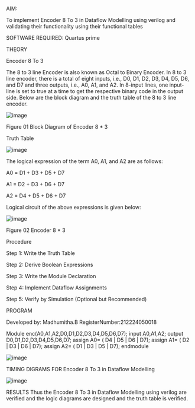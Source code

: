 AIM:

To implement Encoder 8 To 3 in Dataflow Modelling using verilog and validating their functionality using their functional tables

SOFTWARE REQUIRED: Quartus prime

THEORY

Encoder 8 To 3

The 8 to 3 line Encoder is also known as Octal to Binary Encoder. In 8 to 3 line encoder, there is a total of eight inputs, i.e., D0, D1, D2, D3, D4, D5, D6, and D7 and three outputs, i.e., A0, A1, and A2. In 8-input lines, one input-line is set to true at a time to get the respective binary code in the output side. Below are the block diagram and the truth table of the 8 to 3 line encoder.

![image](https://github.com/user-attachments/assets/8c78ee0d-6e50-4e0f-b71b-9dad5f69156b)


Figure 01 Block Diagram of Encoder 8 * 3

Truth Table

![image](https://github.com/user-attachments/assets/23234a6f-5f44-4fc3-b8e7-67b20be59e4e)



The logical expression of the term A0, A1, and A2 are as follows:

A0 = D1 + D3 + D5 + D7

A1 = D2 + D3 + D6 + D7

A2 = D4 + D5 + D6 + D7

Logical circuit of the above expressions is given below:

![image](https://github.com/user-attachments/assets/c2c83ad0-48ef-4fa6-9e91-293e47aed82e)


Figure 02 Encoder 8 * 3

Procedure

Step 1: Write the Truth Table

Step 2: Derive Boolean Expressions

Step 3: Write the Module Declaration

Step 4: Implement Dataflow Assignments

Step 5: Verify by Simulation (Optional but Recommended)

PROGRAM

Developed by: Madhumitha.B RegisterNumber:212224050018

Module enc(A0,A1,A2,D0,D1,D2,D3,D4,D5,D6,D7);
input A0,A1,A2;
output D0,D1,D2,D3,D4,D5,D6,D7;
assign A0= ( D4 | D5 | D6 | D7);
assign A1= ( D2 | D3 | D6 | D7);
assign A2= ( D1 | D3 | D5 | D7);
endmodule

![image](https://github.com/user-attachments/assets/7b4dc927-b4f2-46d2-b059-c104c0ab2084)


TIMING DIGRAMS FOR Encoder 8 To 3 in Dataflow Modelling

![image](https://github.com/user-attachments/assets/0540fcd9-51b1-4ebe-8e77-efb1d5425504)

RESULTS Thus the Encoder 8 To 3 in Dataflow Modelling using verilog are verified and the logic diagrams are designed and the truth table is verified.
